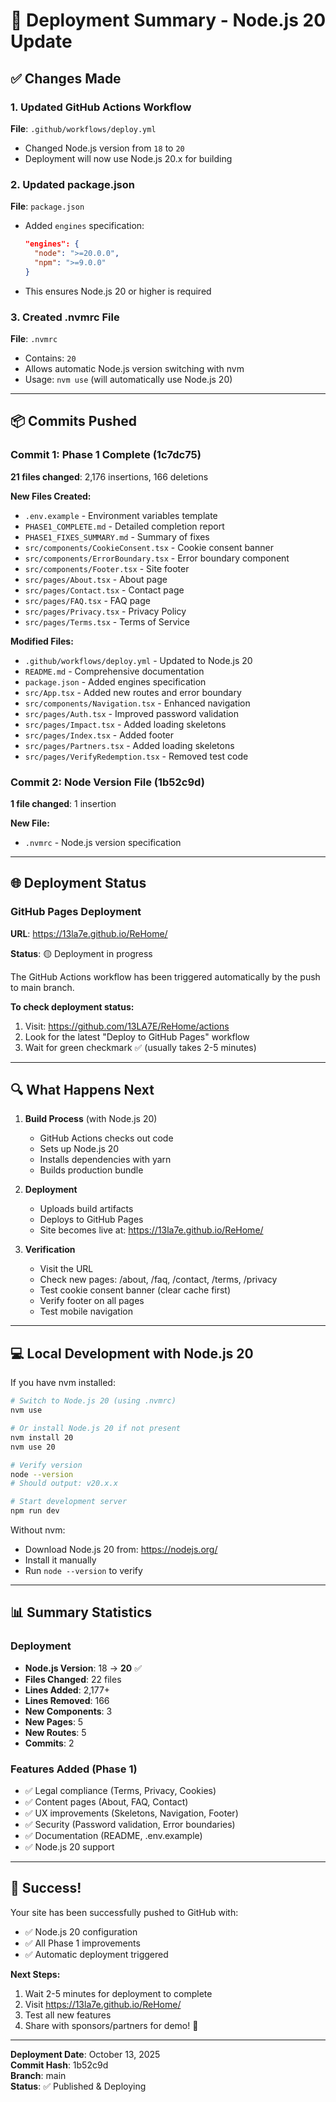 # 🚀 Deployment Summary - Node.js 20 Update

## ✅ Changes Made

### 1. Updated GitHub Actions Workflow
**File**: `.github/workflows/deploy.yml`
- Changed Node.js version from `18` to `20`
- Deployment will now use Node.js 20.x for building

### 2. Updated package.json
**File**: `package.json`
- Added `engines` specification:
  ```json
  "engines": {
    "node": ">=20.0.0",
    "npm": ">=9.0.0"
  }
  ```
- This ensures Node.js 20 or higher is required

### 3. Created .nvmrc File
**File**: `.nvmrc`
- Contains: `20`
- Allows automatic Node.js version switching with nvm
- Usage: `nvm use` (will automatically use Node.js 20)

---

## 📦 Commits Pushed

### Commit 1: Phase 1 Complete (1c7dc75)
**21 files changed**: 2,176 insertions, 166 deletions

**New Files Created:**
- `.env.example` - Environment variables template
- `PHASE1_COMPLETE.md` - Detailed completion report
- `PHASE1_FIXES_SUMMARY.md` - Summary of fixes
- `src/components/CookieConsent.tsx` - Cookie consent banner
- `src/components/ErrorBoundary.tsx` - Error boundary component
- `src/components/Footer.tsx` - Site footer
- `src/pages/About.tsx` - About page
- `src/pages/Contact.tsx` - Contact page
- `src/pages/FAQ.tsx` - FAQ page
- `src/pages/Privacy.tsx` - Privacy Policy
- `src/pages/Terms.tsx` - Terms of Service

**Modified Files:**
- `.github/workflows/deploy.yml` - Updated to Node.js 20
- `README.md` - Comprehensive documentation
- `package.json` - Added engines specification
- `src/App.tsx` - Added new routes and error boundary
- `src/components/Navigation.tsx` - Enhanced navigation
- `src/pages/Auth.tsx` - Improved password validation
- `src/pages/Impact.tsx` - Added loading skeletons
- `src/pages/Index.tsx` - Added footer
- `src/pages/Partners.tsx` - Added loading skeletons
- `src/pages/VerifyRedemption.tsx` - Removed test code

### Commit 2: Node Version File (1b52c9d)
**1 file changed**: 1 insertion

**New File:**
- `.nvmrc` - Node.js version specification

---

## 🌐 Deployment Status

### GitHub Pages Deployment
**URL**: https://13la7e.github.io/ReHome/

**Status**: 🟡 Deployment in progress

The GitHub Actions workflow has been triggered automatically by the push to main branch.

**To check deployment status:**
1. Visit: https://github.com/13LA7E/ReHome/actions
2. Look for the latest "Deploy to GitHub Pages" workflow
3. Wait for green checkmark ✅ (usually takes 2-5 minutes)

---

## 🔍 What Happens Next

1. **Build Process** (with Node.js 20)
   - GitHub Actions checks out code
   - Sets up Node.js 20
   - Installs dependencies with yarn
   - Builds production bundle

2. **Deployment**
   - Uploads build artifacts
   - Deploys to GitHub Pages
   - Site becomes live at: https://13la7e.github.io/ReHome/

3. **Verification**
   - Visit the URL
   - Check new pages: /about, /faq, /contact, /terms, /privacy
   - Test cookie consent banner (clear cache first)
   - Verify footer on all pages
   - Test mobile navigation

---

## 💻 Local Development with Node.js 20

If you have nvm installed:
```bash
# Switch to Node.js 20 (using .nvmrc)
nvm use

# Or install Node.js 20 if not present
nvm install 20
nvm use 20

# Verify version
node --version
# Should output: v20.x.x

# Start development server
npm run dev
```

Without nvm:
- Download Node.js 20 from: https://nodejs.org/
- Install it manually
- Run `node --version` to verify

---

## 📊 Summary Statistics

### Deployment
- **Node.js Version**: 18 → **20** ✅
- **Files Changed**: 22 files
- **Lines Added**: 2,177+
- **Lines Removed**: 166
- **New Components**: 3
- **New Pages**: 5
- **New Routes**: 5
- **Commits**: 2

### Features Added (Phase 1)
- ✅ Legal compliance (Terms, Privacy, Cookies)
- ✅ Content pages (About, FAQ, Contact)
- ✅ UX improvements (Skeletons, Navigation, Footer)
- ✅ Security (Password validation, Error boundaries)
- ✅ Documentation (README, .env.example)
- ✅ Node.js 20 support

---

## 🎉 Success!

Your site has been successfully pushed to GitHub with:
- ✅ Node.js 20 configuration
- ✅ All Phase 1 improvements
- ✅ Automatic deployment triggered

**Next Steps:**
1. Wait 2-5 minutes for deployment to complete
2. Visit https://13la7e.github.io/ReHome/
3. Test all new features
4. Share with sponsors/partners for demo! 🚀

---

**Deployment Date**: October 13, 2025  
**Commit Hash**: 1b52c9d  
**Branch**: main  
**Status**: ✅ Published & Deploying
